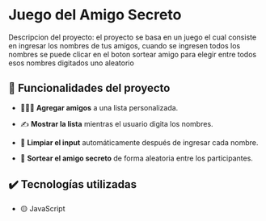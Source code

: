<h1>Juego del Amigo Secreto</h1>
<p>Descripcion del proyecto: el proyecto se basa en un juego el cual consiste en ingresar los nombres de tus amigos, cuando se ingresen todos los nombres se puede clicar en el boton sortear amigo para elegir entre todos esos nombres digitados uno aleatorio</p>
<h2>🔨 Funcionalidades del proyecto</h2>

- 🧑‍🤝‍🧑 **Agregar amigos** a una lista personalizada.

- ✍️ **Mostrar la lista** mientras el usuario digita los nombres.

- 🧼 **Limpiar el input** automáticamente después de ingresar cada nombre.

- 🎯 **Sortear el amigo secreto** de forma aleatoria entre los participantes.

<h2>✔️ Tecnologías utilizadas</h2>

- 🟡 JavaScript
